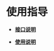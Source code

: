 # 使用指导



- **[接口说明](kernel-small-debug-user-guide-api.md)**

- **[使用说明](kernel-small-debug-user-guide-use.md)**
